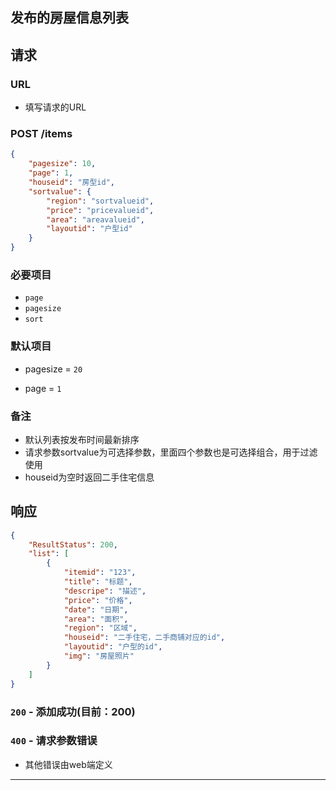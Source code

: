 ## 发布的房屋信息列表
## 请求
###	URL

+ 填写请求的URL

### POST /items
```json
{
    "pagesize": 10,
    "page": 1,
    "houseid": "房型id",
    "sortvalue": {
        "region": "sortvalueid",
        "price": "pricevalueid",
        "area": "areavalueid",
        "layoutid": "户型id"
    }
}
```
### 必要项目

* `page`
* `pagesize`
* `sort`

### 默认项目
+ pagesize = `20`
* page = `1`

### 备注

* 默认列表按发布时间最新排序
* 请求参数sortvalue为可选择参数，里面四个参数也是可选择组合，用于过滤使用
* houseid为空时返回二手住宅信息


## 响应

```json
{
    "ResultStatus": 200,
    "list": [
        {
            "itemid": "123",
            "title": "标题",
            "descripe": "描述",
            "price": "价格",
            "date": "日期",
            "area": "面积",
            "region": "区域",
            "houseid": "二手住宅，二手商铺对应的id",
            "layoutid": "户型的id",
            "img": "房屋照片"
        }
    ]
}
```

### `200` - 添加成功(目前：200)


### `400` - 请求参数错误
+ 其他错误由web端定义

********************
